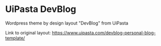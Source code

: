# UiPasta DevBlog
Wordpress theme by design layout "DevBlog" from UiPasta

Link to original layout: https://www.uipasta.com/devblog-personal-blog-template/
